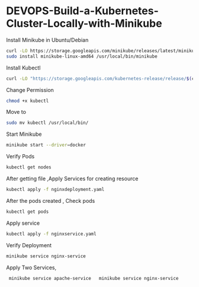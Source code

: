 # DEVOPS-Build-a-Kubernetes-Cluster-Locally-with-Minikube

Install Minikube in Ubuntu/Debian
```bash
curl -LO https://storage.googleapis.com/minikube/releases/latest/minikube-linux-amd64
sudo install minikube-linux-amd64 /usr/local/bin/minikube
```
Install Kubectl
```bash
curl -LO "https://storage.googleapis.com/kubernetes-release/release/$(curl -s https://storage.googleapis.com/kubernetes-release/release/stable.txt)/bin/linux/amd64/kubectl"
```
Change Permission
```bash
chmod +x kubectl
```

Move to 
```bash
sudo mv kubectl /usr/local/bin/
```

Start Minikube
```bash
minikube start --driver=docker
```
Verify Pods
```bash
kubectl get nodes
```

After getting file ,Apply Services for creating resource
```bash
kubectl apply -f nginxdeployment.yaml
```
After the pods created ,
Check pods 
```bash
kubectl get pods
```
Apply service
```bash
kubectl apply -f nginxservice.yaml
```

Verify Deployment
```bash
minikube service nginx-service
```

Apply Two Services,
```bash
 minikube service apache-service   minikube service nginx-service 
```




